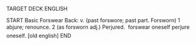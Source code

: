 TARGET DECK
ENGLISH

START
Basic
Forswear
Back: v. (past forswore; past part. Forsworn) 1 abjure; renounce. 2 (as forsworn adj.) Perjured.  forswear oneself perjure oneself. [old english]
END
